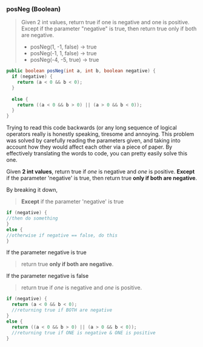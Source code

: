 
### posNeg (Boolean)

> Given 2 int values, return true if one is negative and one is positive. Except if the parameter "negative" is true, then return true only if both are negative.
> * posNeg(1, -1, false) → true
> * posNeg(-1, 1, false) → true
> * posNeg(-4, -5, true) → true

```java
public boolean posNeg(int a, int b, boolean negative) {
  if (negative) {
    return (a < 0 && b < 0);
  }
  
  else {
    return ((a < 0 && b > 0) || (a > 0 && b < 0));
  }
}
```

Trying to read this code backwards (or any long sequence of logical operators really is honestly speaking, tiresome and annoying. This problem was solved by carefully reading the parameters given, and taking into account how they would affect each other via a piece of paper. By effectively translating the words to code, you can pretty easily solve this one.

Given __2 int values__, return true if *one* is negative and *one* is positive. __Except__ if the parameter 'negative' is true, then return true __only if both are negative__.



By breaking it down, 
> __Except__ if the parameter 'negative' is true

```java
if (negative) {
//then do something
}
else {
//otherwise if negative == false, do this 
}
```
If the parameter negative is true
> return true __only if both are negative__.

If the parameter negative is false
> return true if *one* is negative and *one* is positive.

```java
if (negative) {
  return (a < 0 && b < 0);
  //returning true if BOTH are negative
}
else {
  return ((a < 0 && b > 0) || (a > 0 && b < 0));
  //returning true if ONE is negative & ONE is positive
}
```
